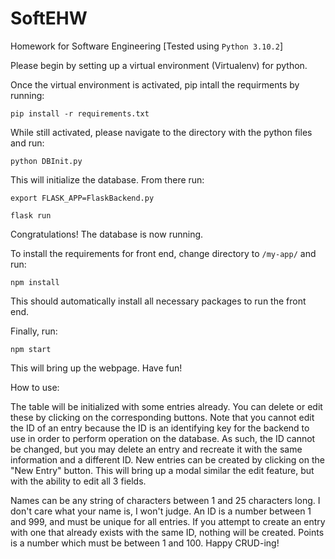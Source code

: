 # SoftEHW
Homework for Software Engineering [Tested using `Python 3.10.2`]

Please begin by setting up a virtual environment (Virtualenv) for python.  

Once the virtual environment is activated, pip intall the requirments by running:

`pip install -r requirements.txt`

While still activated, please navigate to the directory with the python files and run:

`python DBInit.py`

This will initialize the database. From there run:

`export FLASK_APP=FlaskBackend.py`

`flask run `

Congratulations! The database is now running.

To install the requirements for front end, change directory to `/my-app/` and run:

`npm install`

This should automatically install all necessary packages to run the front end.

Finally, run:

`npm start`

This will bring up the webpage. Have fun!

How to use:

The table will be initialized with some entries already.  You can delete or edit these by clicking on the corresponding buttons. Note that you cannot edit the ID of an entry because the ID is an identifying key for the backend to use in order to perform operation on the database.  As such, the ID cannot be changed, but you may delete an entry and recreate it with the same information and a different ID. New entries can be created by clicking on the "New Entry" button.  This will bring up a modal similar the edit feature, but with the ability to edit all 3 fields.

Names can be any string of characters between 1 and 25 characters long.  I don't care what your name is, I won't judge.  An ID is a number between 1 and 999, and must be unique for all entries. If you attempt to create an entry with one that already exists with the same ID, nothing will be created.  Points is a number which must be between 1 and 100.
Happy CRUD-ing!
